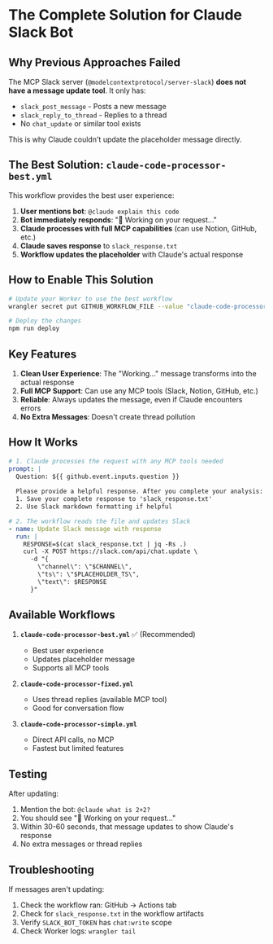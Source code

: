 # The Complete Solution for Claude Slack Bot

## Why Previous Approaches Failed

The MCP Slack server (`@modelcontextprotocol/server-slack`) **does not have a message update tool**. It only has:
- `slack_post_message` - Posts a new message
- `slack_reply_to_thread` - Replies to a thread
- No `chat_update` or similar tool exists

This is why Claude couldn't update the placeholder message directly.

## The Best Solution: `claude-code-processor-best.yml`

This workflow provides the best user experience:

1. **User mentions bot**: `@claude explain this code`
2. **Bot immediately responds**: "🤔 Working on your request..."
3. **Claude processes with full MCP capabilities** (can use Notion, GitHub, etc.)
4. **Claude saves response** to `slack_response.txt`
5. **Workflow updates the placeholder** with Claude's actual response

## How to Enable This Solution

```bash
# Update your Worker to use the best workflow
wrangler secret put GITHUB_WORKFLOW_FILE --value "claude-code-processor-best.yml"

# Deploy the changes
npm run deploy
```

## Key Features

1. **Clean User Experience**: The "Working..." message transforms into the actual response
2. **Full MCP Support**: Can use any MCP tools (Slack, Notion, GitHub, etc.)
3. **Reliable**: Always updates the message, even if Claude encounters errors
4. **No Extra Messages**: Doesn't create thread pollution

## How It Works

```yaml
# 1. Claude processes the request with any MCP tools needed
prompt: |
  Question: ${{ github.event.inputs.question }}
  
  Please provide a helpful response. After you complete your analysis:
  1. Save your complete response to 'slack_response.txt'
  2. Use Slack markdown formatting if helpful

# 2. The workflow reads the file and updates Slack
- name: Update Slack message with response
  run: |
    RESPONSE=$(cat slack_response.txt | jq -Rs .)
    curl -X POST https://slack.com/api/chat.update \
      -d "{
        \"channel\": \"$CHANNEL\",
        \"ts\": \"$PLACEHOLDER_TS\",
        \"text\": $RESPONSE
      }"
```

## Available Workflows

1. **`claude-code-processor-best.yml`** ✅ (Recommended)
   - Best user experience
   - Updates placeholder message
   - Supports all MCP tools

2. **`claude-code-processor-fixed.yml`**
   - Uses thread replies (available MCP tool)
   - Good for conversation flow

3. **`claude-code-processor-simple.yml`**
   - Direct API calls, no MCP
   - Fastest but limited features

## Testing

After updating:
1. Mention the bot: `@claude what is 2+2?`
2. You should see "🤔 Working on your request..."
3. Within 30-60 seconds, that message updates to show Claude's response
4. No extra messages or thread replies

## Troubleshooting

If messages aren't updating:
1. Check the workflow ran: GitHub → Actions tab
2. Check for `slack_response.txt` in the workflow artifacts
3. Verify `SLACK_BOT_TOKEN` has `chat:write` scope
4. Check Worker logs: `wrangler tail`